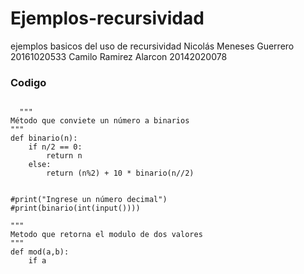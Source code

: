 # Ejemplos-recursividad
ejemplos basicos del uso de recursividad
Nicolás Meneses Guerrero 			20161020533
Camilo Ramirez Alarcon   			20142020078
### Codigo
<pre><code>
  """
Método que conviete un número a binarios 
"""
def binario(n):
    if n/2 == 0:
        return n
    else:
        return (n%2) + 10 * binario(n//2)


#print("Ingrese un número decimal")
#print(binario(int(input())))

"""
Metodo que retorna el modulo de dos valores
"""
def mod(a,b):
    if a<b:
        return a
    else:
        return mod(a-b,b)

#print("Ingrese un numero")
#a=int(input())
#print("Ingrese un numero")
#b=int(input())
#print(mod(a,b))
<code>
